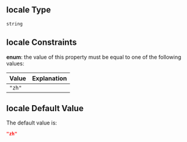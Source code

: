## locale Type

`string`

## locale Constraints

**enum**: the value of this property must be equal to one of the following values:

| Value  | Explanation |
| :----- | :---------- |
| `"zh"` |             |

## locale Default Value

The default value is:

```json
"zh"
```
